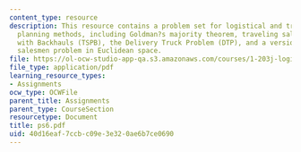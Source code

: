 ```yaml
---
content_type: resource
description: This resource contains a problem set for logistical and transportation
  planning methods, including Goldman?s majority theorem, traveling salesman problem
  with Backhauls (TSPB), the Delivery Truck Problem (DTP), and a version of the k-traveling
  salesmen problem in Euclidean space.
file: https://ol-ocw-studio-app-qa.s3.amazonaws.com/courses/1-203j-logistical-and-transportation-planning-methods-fall-2006/40d16eaf7ccbc09e3e320ae6b7ce0690_ps6.pdf
file_type: application/pdf
learning_resource_types:
- Assignments
ocw_type: OCWFile
parent_title: Assignments
parent_type: CourseSection
resourcetype: Document
title: ps6.pdf
uid: 40d16eaf-7ccb-c09e-3e32-0ae6b7ce0690
---
```

